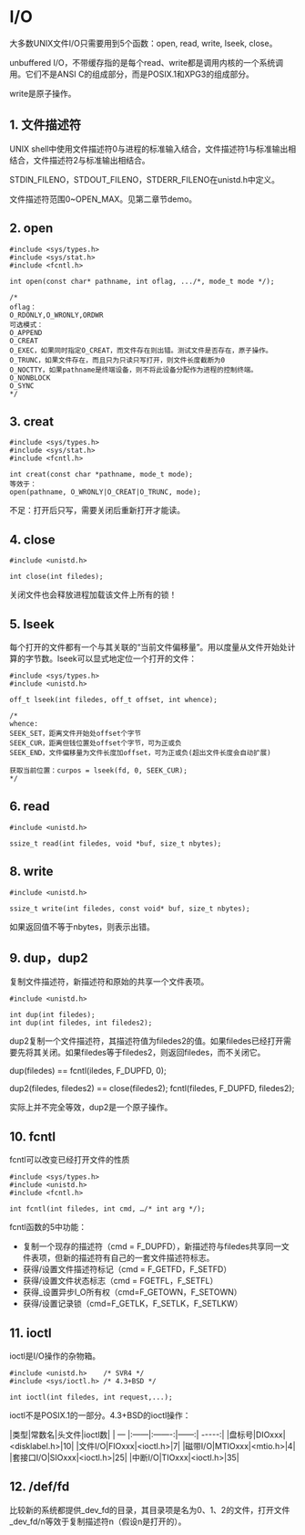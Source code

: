 # I/O
大多数UNIX文件I/O只需要用到5个函数：open, read, write, lseek, close。

unbuffered I/O，不带缓存指的是每个read、write都是调用内核的一个系统调用。它们不是ANSI C的组成部分，而是POSIX.1和XPG3的组成部分。

write是原子操作。


## 1. 文件描述符
UNIX shell中使用文件描述符0与进程的标准输入结合，文件描述符1与标准输出相结合，文件描述符2与标准输出相结合。

STDIN_FILENO，STDOUT_FILENO，STDERR_FILENO在unistd.h中定义。

文件描述符范围0~OPEN_MAX。见第二章节demo。

## 2. open
```
#include <sys/types.h>
#include <sys/stat.h>
#include <fcntl.h>

int open(const char* pathname, int oflag, .../*, mode_t mode */);

/*
oflag：
O_RDONLY,O_WRONLY,ORDWR
可选模式：
O_APPEND
O_CREAT
O_EXEC，如果同时指定O_CREAT，而文件存在则出错。测试文件是否存在，原子操作。
O_TRUNC，如果文件存在，而且只为只读只写打开，则文件长度截断为0
O_NOCTTY，如果pathname是终端设备，则不将此设备分配作为进程的控制终端。
O_NONBLOCK
O_SYNC
*/
``` 


## 3. creat
```
#include <sys/types.h>
#include <sys/stat.h>
#include <fcntl.h>

int creat(const char *pathname, mode_t mode);
等效于：
open(pathname, O_WRONLY|O_CREAT|O_TRUNC, mode);
```
不足：打开后只写，需要关闭后重新打开才能读。

## 4. close
```
#include <unistd.h>

int close(int filedes);
```

关闭文件也会释放进程加载该文件上所有的锁！

## 5. lseek
每个打开的文件都有一个与其关联的“当前文件偏移量”。用以度量从文件开始处计算的字节数。lseek可以显式地定位一个打开的文件：

```
#include <sys/types.h>
#include <unistd.h>

off_t lseek(int filedes, off_t offset, int whence);

/*
whence:
SEEK_SET，距离文件开始处offset个字节
SEEK_CUR，距离但钱位置处offset个字节，可为正或负
SEEK_END，文件偏移量为文件长度加offset，可为正或负(超出文件长度会自动扩展)

获取当前位置：curpos = lseek(fd, 0, SEEK_CUR);
*/
```

## 6. read
```
#include <unistd.h>

ssize_t read(int filedes, void *buf, size_t nbytes);
```

## 8. write
```
#include <unistd.h>

ssize_t write(int filedes, const void* buf, size_t nbytes);
```

如果返回值不等于nbytes，则表示出错。

## 9. dup，dup2
复制文件描述符，新描述符和原始的共享一个文件表项。

```
#include <unistd.h>

int dup(int filedes);
int dup(int filedes, int filedes2); 
```
dup2复制一个文件描述符，其描述符值为filedes2的值。如果filedes已经打开需要先将其关闭。如果filedes等于filedes2，则返回filedes，而不关闭它。

dup(filedes) == fcntl(iledes, F_DUPFD, 0);

dup2(filedes, filedes2) == close(filedes2); fcntl(filedes, F_DUPFD, filedes2);

实际上并不完全等效，dup2是一个原子操作。

## 10. fcntl
fcntl可以改变已经打开文件的性质

```
#include <sys/types.h>
#include <unistd.h>
#include <fcntl.h>

int fcntl(int filedes, int cmd, …/* int arg */);
```

fcntl函数的5中功能：
* 复制一个现存的描述符（cmd = F_DUPFD），新描述符与filedes共享同一文件表项，但新的描述符有自己的一套文件描述符标志。
* 获得/设置文件描述符标记（cmd = F_GETFD，F_SETFD）
* 获得/设置文件状态标志（cmd = FGETFL，F_SETFL）
* 获得_设置异步I_O所有权（cmd=F_GETOWN，F_SETOWN）
* 获得/设置记录锁（cmd=F_GETLK，F_SETLK，F_SETLKW）

## 11. ioctl
ioctl是I/O操作的杂物箱。

```
#include <unistd.h>    /* SVR4 */
#include <sys/ioctl.h> /* 4.3+BSD */

int ioctl(int filedes, int request,...);
```

ioctl不是POSIX.1的一部分。4.3+BSD的ioctl操作：

|类型|常数名|头文件|ioctl数|
| — |:——|:——-:|——:| -----:|
|盘标号|DIOxxx|<disklabel.h>|10|
|文件I/O|FIOxxx|<ioctl.h>|7|
|磁带I/O|MTIOxxx|<mtio.h>|4|
|套接口I/O|SIOxxx|<ioctl.h>|25|
|中断I/O|TIOxxx|<ioctl.h>|35|

## 12. /def/fd
比较新的系统都提供_dev_fd的目录，其目录项是名为0、1、2的文件，打开文件_dev_fd/n等效于复制描述符n（假设n是打开的）。






